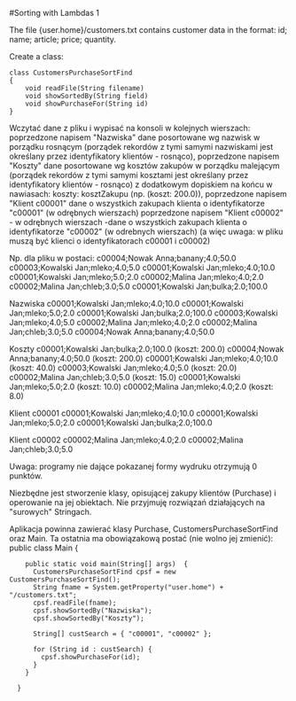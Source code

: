 #Sorting with Lambdas 1

The file {user.home}/customers.txt contains customer data in the format: id; name; article; price; quantity.

Create a class:

    class CustomersPurchaseSortFind
    {
        void readFile(String filename)
        void showSortedBy(String field)
        void showPurchaseFor(String id)
    }


Wczytać dane z pliku i wypisać na konsoli w kolejnych wierszach:
poprzedzone napisem "Nazwiska" dane posortowane wg nazwisk w porządku rosnącym (porządek rekordów z tymi samymi nazwiskami jest określany przez identyfikatory klientów - rosnąco),
poprzedzone napisem "Koszty" dane posortowane wg kosztów zakupów w porządku malejącym (porządek rekordów z tymi samymi kosztami jest określany przez identyfikatory klientów - rosnąco) z dodatkowym dopiskiem na końcu w nawiasach:  koszty:  kosztZakupu (np. (koszt: 200.0)),
poprzedzone napisem "Klient c00001" dane o wszystkich zakupach  klienta  o identyfikatorze "c00001" (w odrębnych wierszach)
poprzedzone napisem "Klient c00002" - w odrębnych wierszach -dane o wszystkich zakupach  klienta  o identyfikatorze "c00002"  (w odrebnych wierszach) (a więc uwaga: w pliku muszą być klienci o identyfikatorach c00001 i c00002)

Np. dla pliku w postaci:
c00004;Nowak Anna;banany;4.0;50.0
c00003;Kowalski Jan;mleko;4.0;5.0
c00001;Kowalski Jan;mleko;4.0;10.0
c00001;Kowalski Jan;mleko;5.0;2.0
c00002;Malina Jan;mleko;4.0;2.0
c00002;Malina Jan;chleb;3.0;5.0
c00001;Kowalski Jan;bulka;2.0;100.0


Nazwiska
c00001;Kowalski Jan;mleko;4.0;10.0
c00001;Kowalski Jan;mleko;5.0;2.0
c00001;Kowalski Jan;bulka;2.0;100.0
c00003;Kowalski Jan;mleko;4.0;5.0
c00002;Malina Jan;mleko;4.0;2.0
c00002;Malina Jan;chleb;3.0;5.0
c00004;Nowak Anna;banany;4.0;50.0

Koszty
c00001;Kowalski Jan;bulka;2.0;100.0 (koszt: 200.0)
c00004;Nowak Anna;banany;4.0;50.0 (koszt: 200.0)
c00001;Kowalski Jan;mleko;4.0;10.0 (koszt: 40.0)
c00003;Kowalski Jan;mleko;4.0;5.0 (koszt: 20.0)
c00002;Malina Jan;chleb;3.0;5.0 (koszt: 15.0)
c00001;Kowalski Jan;mleko;5.0;2.0 (koszt: 10.0)
c00002;Malina Jan;mleko;4.0;2.0 (koszt: 8.0)

Klient c00001
c00001;Kowalski Jan;mleko;4.0;10.0
c00001;Kowalski Jan;mleko;5.0;2.0
c00001;Kowalski Jan;bulka;2.0;100.0

Klient c00002
c00002;Malina Jan;mleko;4.0;2.0
c00002;Malina Jan;chleb;3.0;5.0

Uwaga: programy nie dające pokazanej formy wydruku otrzymują 0 punktów.

Niezbędne jest stworzenie klasy, opisującej zakupy klientów (Purchase) i operowanie na jej obiektach. Nie przyjmuję rozwiązań działających na "surowych" Stringach.

Aplikacja powinna zawierać klasy Purchase,  CustomersPurchaseSortFind oraz Main.
Ta ostatnia ma obowiązakową postać (nie wolno jej zmienić):
      public class Main {
  
        public static void main(String[] args)  {
          CustomersPurchaseSortFind cpsf = new CustomersPurchaseSortFind();
          String fname = System.getProperty("user.home") + "/customers.txt";
          cpsf.readFile(fname);
          cpsf.showSortedBy("Nazwiska");
          cpsf.showSortedBy("Koszty");
  
          String[] custSearch = { "c00001", "c00002" };
  
          for (String id : custSearch) {
            cpsf.showPurchaseFor(id);
          }
        }
  
      }
